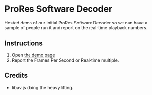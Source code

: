 # ProRes Software Decoder
Hosted demo of our initial ProRes Software Decoder so we can have a sample of people run it and report on the real-time playback numbers.

## Instructions

 1. Open [the demo page](https://descriptinc.github.io/prores-software-decoder/)
 2. Report the Frames Per Second or Real-time multiple.


## Credits
 - libav.js doing the heavy lifting.
